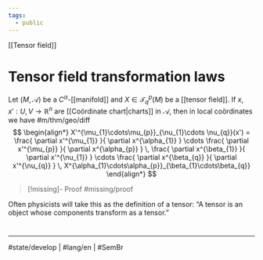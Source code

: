 ```yaml
---
tags:
  - public
---
```

[[Tensor field]]
# Tensor field transformation laws

Let $(M, \mathscr{A})$ be a $C^\alpha$-[[manifold]] and $X \in \mathcal{T}^p_{q}(M)$ be a [[tensor field]].
If $x, x': U, V \to \mathbb{R}^n$ are [[Coördinate chart|charts]] in $\mathscr{A}$, then in local coördinates we have #m/thm/geo/diff 
$$
\begin{align*}
X'^{\mu_{1}\cdots\mu_{p}}_{\nu_{1}\cdots \nu_{q}}(x') = \frac{ \partial x'^{\mu_{1}} }{ \partial x^{\alpha_{1}} } \cdots \frac{ \partial x'^{\mu_{p}} }{ \partial x^{\alpha_{p}} } \, \frac{ \partial x^{\beta_{1}} }{ \partial x'^{\nu_{1}} } \cdots \frac{ \partial x^{\beta_{q}} }{ \partial x'^{\nu_{q}} }  \, X^{\alpha_{1}\cdots\alpha_{p}}_{\beta_{1}\cdots\beta_{q}}
\end{align*}
$$

> [!missing]- Proof
> #missing/proof

Often physicists will take this as the definition of a tensor: “A tensor is an object whose components transform as a tensor.”

#
---
#state/develop | #lang/en | #SemBr
